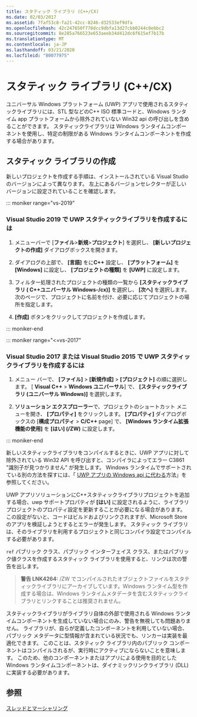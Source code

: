 ```yaml
---
title: スタティック ライブラリ (C++/CX)
ms.date: 02/03/2017
ms.assetid: 7faf53c8-fa21-42cc-8246-d32533ef9dfa
ms.openlocfilehash: 42c247650f778dcc9dbfa13d27cbb0244c0ebbc2
ms.sourcegitcommit: 8e285a766523e653aeeb34d412dc6f615ef7b17b
ms.translationtype: MT
ms.contentlocale: ja-JP
ms.lasthandoff: 03/21/2020
ms.locfileid: "80077975"
---
```

# <a name="static-libraries-ccx"></a>スタティック ライブラリ (C++/CX)

ユニバーサル Windows プラットフォーム (UWP) アプリで使用されるスタティックライブラリには、STL 型などのC++ ISO 標準コードと、Windows ランタイム app プラットフォームから除外されていない Win32 api の呼び出しを含めることができます。 スタティックライブラリは Windows ランタイムコンポーネントを使用し、特定の制限がある Windows ランタイムコンポーネントを作成する場合があります。

## <a name="creating-static-libraries"></a>スタティック ライブラリの作成

新しいプロジェクトを作成する手順は、インストールされている Visual Studio のバージョンによって異なります。 左上にあるバージョンセレクターが正しいバージョンに設定されていることを確認します。

::: moniker range="vs-2019"

### <a name="to-create-a-uwp-static-library-in-visual-studio-2019"></a>Visual Studio 2019 で UWP スタティックライブラリを作成するには

1. メニューバーで [**ファイル**>**新規**>**プロジェクト**] を選択し、 **[新しいプロジェクトの作成]** ダイアログボックスを開きます。

1. ダイアログの上部で、 **[言語]** をに**C++** 設定し、 **[プラットフォーム]** を **[Windows]** に設定し、 **[プロジェクトの種類]** を **[UWP]** に設定します。

1. フィルター処理されたプロジェクトの種類の一覧から **[スタティックライブラリ ( C++ユニバーサル Windows-/cx)]** を選択し、 **[次へ]** を選択します。 次のページで、プロジェクトに名前を付け、必要に応じてプロジェクトの場所を指定します。

1. **[作成]** ボタンをクリックしてプロジェクトを作成します。

::: moniker-end

::: moniker range="<=vs-2017"

### <a name="to-create-a-uwp-static-library-in-visual-studio-2017-or-visual-studio-2015"></a>Visual Studio 2017 または Visual Studio 2015 で UWP スタティックライブラリを作成するには

1. メニュー バーで、 **[ファイル]**  >  **[新規作成]**  >  **[プロジェクト]** の順に選択します。 [ **Visual C++**  > **Windows ユニバーサル**] で、 **[スタティックライブラリ (ユニバーサル Windows)]** を選択します。

1. **ソリューション エクスプローラー**で、プロジェクトのショートカット メニューを開き、 **[プロパティ]** をクリックします。 **[プロパティ]** ダイアログボックスの [**構成プロパティ** > **C/C++**  page] で、 **[Windows ランタイム拡張機能の使用]** を **[はい] (/ZW)** に設定します。

::: moniker-end

新しいスタティックライブラリをコンパイルするときに、UWP アプリに対して除外されている Win32 API を呼び出すと、コンパイラによってエラー C3861 "識別子が見つかりません" が発生します。 Windows ランタイムでサポートされている別の方法を探すには、「 [UWP アプリの Windows api に代わる](/uwp/win32-and-com/alternatives-to-windows-apis-uwp)方法」を参照してください。

UWP アプリソリューションにC++スタティックライブラリプロジェクトを追加する場合、uwp サポートプロパティが **[はい]** に設定されるように、ライブラリプロジェクトのプロパティ設定を更新することが必要になる場合があります。 この設定がないと、コードはビルドおよびリンクされますが、Microsoft Store のアプリを検証しようとするとエラーが発生します。 スタティック ライブラリは、そのライブラリを利用するプロジェクトと同じコンパイラ設定でコンパイルする必要があります。

`ref` パブリック クラス、パブリック インターフェイス クラス、またはパブリック値クラスを作成するスタティック ライブラリを使用すると、リンクは次の警告を出します。

> **警告 LNK4264:** /ZW でコンパイルされたオブジェクトファイルをスタティックライブラリにアーカイブしています。Windows ランタイム型を作成する場合は、Windows ランタイムメタデータを含むスタティックライブラリとリンクすることは推奨されません。

スタティックライブラリがライブラリ自体の外部で使用される Windows ランタイムコンポーネントを生成していない場合にのみ、警告を無視しても問題ありません。 ライブラリが、自らが定義したコンポーネントを利用していない場合、パブリック メタデータに型情報が含まれている状況でも、リンカーは実装を最適化できます。 このことは、スタティック ライブラリ内のパブリック コンポーネントはコンパイルされるが、実行時にアクティブにならないことを意味します。 このため、他のコンポーネントまたはアプリによる使用を目的とした Windows ランタイムコンポーネントは、ダイナミックリンクライブラリ (DLL) に実装する必要があります。

## <a name="see-also"></a>参照

[スレッドとマーシャリング](../cppcx/threading-and-marshaling-c-cx.md)
